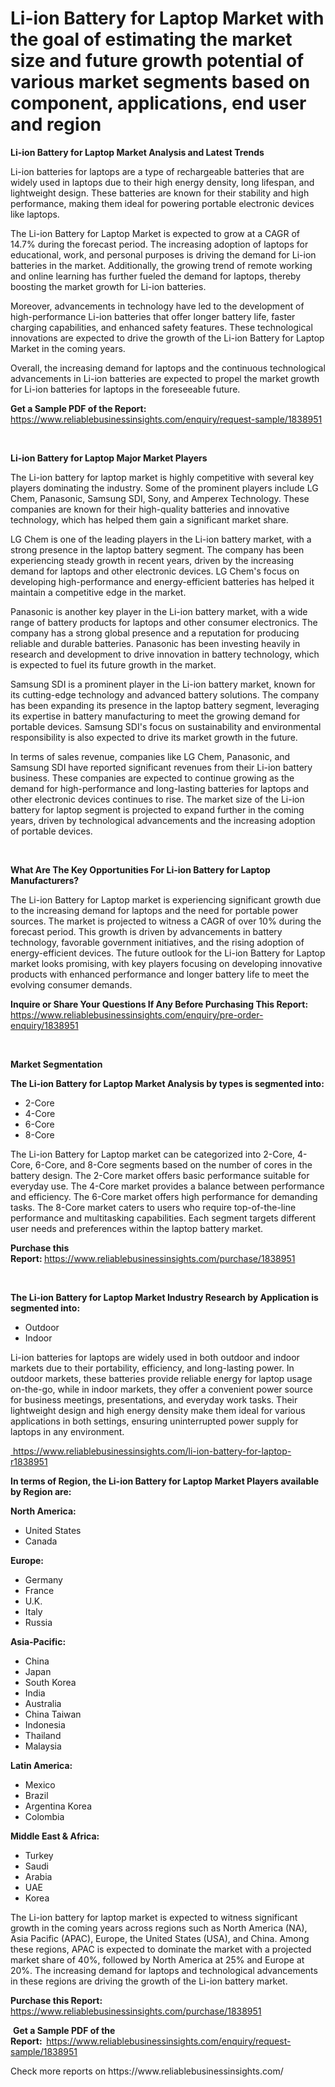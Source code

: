 <p><h1>Li-ion Battery for Laptop Market with the goal of estimating the market size and future growth potential of various market segments based on component, applications, end user and region</h1></p><p><strong>Li-ion Battery for Laptop Market Analysis and Latest Trends</strong></p>
<p><p>Li-ion batteries for laptops are a type of rechargeable batteries that are widely used in laptops due to their high energy density, long lifespan, and lightweight design. These batteries are known for their stability and high performance, making them ideal for powering portable electronic devices like laptops.</p><p>The Li-ion Battery for Laptop Market is expected to grow at a CAGR of 14.7% during the forecast period. The increasing adoption of laptops for educational, work, and personal purposes is driving the demand for Li-ion batteries in the market. Additionally, the growing trend of remote working and online learning has further fueled the demand for laptops, thereby boosting the market growth for Li-ion batteries.</p><p>Moreover, advancements in technology have led to the development of high-performance Li-ion batteries that offer longer battery life, faster charging capabilities, and enhanced safety features. These technological innovations are expected to drive the growth of the Li-ion Battery for Laptop Market in the coming years.</p><p>Overall, the increasing demand for laptops and the continuous technological advancements in Li-ion batteries are expected to propel the market growth for Li-ion batteries for laptops in the foreseeable future.</p></p>
<p><strong>Get a Sample PDF of the Report:&nbsp;</strong> <a href="https://www.reliablebusinessinsights.com/enquiry/request-sample/1838951">https://www.reliablebusinessinsights.com/enquiry/request-sample/1838951</a></p>
<p>&nbsp;</p>
<p><strong>Li-ion Battery for Laptop Major Market Players</strong></p>
<p><p>The Li-ion battery for laptop market is highly competitive with several key players dominating the industry. Some of the prominent players include LG Chem, Panasonic, Samsung SDI, Sony, and Amperex Technology. These companies are known for their high-quality batteries and innovative technology, which has helped them gain a significant market share.</p><p>LG Chem is one of the leading players in the Li-ion battery market, with a strong presence in the laptop battery segment. The company has been experiencing steady growth in recent years, driven by the increasing demand for laptops and other electronic devices. LG Chem's focus on developing high-performance and energy-efficient batteries has helped it maintain a competitive edge in the market.</p><p>Panasonic is another key player in the Li-ion battery market, with a wide range of battery products for laptops and other consumer electronics. The company has a strong global presence and a reputation for producing reliable and durable batteries. Panasonic has been investing heavily in research and development to drive innovation in battery technology, which is expected to fuel its future growth in the market.</p><p>Samsung SDI is a prominent player in the Li-ion battery market, known for its cutting-edge technology and advanced battery solutions. The company has been expanding its presence in the laptop battery segment, leveraging its expertise in battery manufacturing to meet the growing demand for portable devices. Samsung SDI's focus on sustainability and environmental responsibility is also expected to drive its market growth in the future.</p><p>In terms of sales revenue, companies like LG Chem, Panasonic, and Samsung SDI have reported significant revenues from their Li-ion battery business. These companies are expected to continue growing as the demand for high-performance and long-lasting batteries for laptops and other electronic devices continues to rise. The market size of the Li-ion battery for laptop segment is projected to expand further in the coming years, driven by technological advancements and the increasing adoption of portable devices.</p></p>
<p>&nbsp;</p>
<p><strong>What Are The Key Opportunities For Li-ion Battery for Laptop Manufacturers?</strong></p>
<p><p>The Li-ion Battery for Laptop market is experiencing significant growth due to the increasing demand for laptops and the need for portable power sources. The market is projected to witness a CAGR of over 10% during the forecast period. This growth is driven by advancements in battery technology, favorable government initiatives, and the rising adoption of energy-efficient devices. The future outlook for the Li-ion Battery for Laptop market looks promising, with key players focusing on developing innovative products with enhanced performance and longer battery life to meet the evolving consumer demands.</p></p>
<p><strong>Inquire or Share Your Questions If Any Before Purchasing This Report:</strong> <a href="https://www.reliablebusinessinsights.com/enquiry/pre-order-enquiry/1838951">https://www.reliablebusinessinsights.com/enquiry/pre-order-enquiry/1838951</a></p>
<p>&nbsp;</p>
<p><strong>Market Segmentation</strong></p>
<p><strong>The Li-ion Battery for Laptop Market Analysis by types is segmented into:</strong></p>
<p><ul><li>2-Core</li><li>4-Core</li><li>6-Core</li><li>8-Core</li></ul></p>
<p><p>The Li-ion Battery for Laptop market can be categorized into 2-Core, 4-Core, 6-Core, and 8-Core segments based on the number of cores in the battery design. The 2-Core market offers basic performance suitable for everyday use. The 4-Core market provides a balance between performance and efficiency. The 6-Core market offers high performance for demanding tasks. The 8-Core market caters to users who require top-of-the-line performance and multitasking capabilities. Each segment targets different user needs and preferences within the laptop battery market.</p></p>
<p><strong>Purchase this Report:&nbsp;</strong><a href="https://www.reliablebusinessinsights.com/purchase/1838951">https://www.reliablebusinessinsights.com/purchase/1838951</a></p>
<p>&nbsp;</p>
<p><strong>The Li-ion Battery for Laptop Market Industry Research by Application is segmented into:</strong></p>
<p><ul><li>Outdoor</li><li>Indoor</li></ul></p>
<p><p>Li-ion batteries for laptops are widely used in both outdoor and indoor markets due to their portability, efficiency, and long-lasting power. In outdoor markets, these batteries provide reliable energy for laptop usage on-the-go, while in indoor markets, they offer a convenient power source for business meetings, presentations, and everyday work tasks. Their lightweight design and high energy density make them ideal for various applications in both settings, ensuring uninterrupted power supply for laptops in any environment.</p></p>
<p><a href="https://www.reliablebusinessinsights.com/li-ion-battery-for-laptop-r1838951">&nbsp;https://www.reliablebusinessinsights.com/li-ion-battery-for-laptop-r1838951</a></p>
<p><strong>In terms of Region, the Li-ion Battery for Laptop Market Players available by Region are:</strong></p>
<p>
    <p> <strong> North America: </strong>
        <ul>
            <li>United States</li>
            <li>Canada</li>
        </ul>
        </p> 
    <p> <strong> Europe: </strong>
        <ul>
            <li>Germany</li>
            <li>France</li>
            <li>U.K.</li>
            <li>Italy</li>
            <li>Russia</li>
        </ul>
        </p> 
    <p> <strong> Asia-Pacific: </strong>
        <ul>
            <li>China</li>
            <li>Japan</li>
            <li>South Korea</li>
            <li>India</li>
            <li>Australia</li>
            <li>China Taiwan</li>
            <li>Indonesia</li>
            <li>Thailand</li>
            <li>Malaysia</li>
        </ul>
        </p> 
    <p> <strong> Latin America: </strong>
        <ul>
            <li>Mexico</li>
            <li>Brazil</li>
            <li>Argentina Korea</li>
            <li>Colombia</li>
        </ul>
        </p> 
    <p> <strong> Middle East & Africa: </strong>
        <ul>
            <li>Turkey</li>
            <li>Saudi</li>
            <li>Arabia</li>
            <li>UAE</li>
            <li>Korea</li>
        </ul>
    </p>
    </p>
<p><p>The Li-ion battery for laptop market is expected to witness significant growth in the coming years across regions such as North America (NA), Asia Pacific (APAC), Europe, the United States (USA), and China. Among these regions, APAC is expected to dominate the market with a projected market share of 40%, followed by North America at 25% and Europe at 20%. The increasing demand for laptops and technological advancements in these regions are driving the growth of the Li-ion battery market.</p></p>
<p><strong>Purchase this Report: </strong><a href="https://www.reliablebusinessinsights.com/purchase/1838951">https://www.reliablebusinessinsights.com/purchase/1838951</a></p>
<p>&nbsp;<strong>Get a Sample PDF of the Report:&nbsp;&nbsp;</strong><a href="https://www.reliablebusinessinsights.com/enquiry/request-sample/1838951">https://www.reliablebusinessinsights.com/enquiry/request-sample/1838951</a></p>
<p><strong></strong></p>
<p>Check more reports on https://www.reliablebusinessinsights.com/</p>